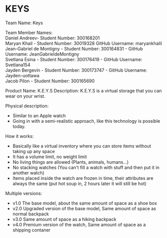 
KEYS
======

Team Name: Keys

Team Member Names:<br />
Daniel Andreev- Student Number: 300168201 <br />
Maryan Khail - Student Number: 30019328 GitHub Username: maryankhalil <br /> 
Jean-Gabriel de Montigny - Student Number: 300164831 - GitHub Username: JeanGabrieldeMontigny <br />
Svetlana Esina - Student Number: 300176419 - GitHub Username: Svetlana154 <br />
Jayden Bergevin - Student Number: 300173747 - GitHub Username: Jayden-uottawa <br />
Jacob Pilon - Student Number: 300165690 <br />

Product Name: K.E.Y.S
Description:
K.E.Y.S is a virtual storage that you can wear on your wrist.

Physical description:
- Similar to an Apple watch
- Going in with a semi-realistic approach, like this technology is possible today.

How it works:
- Basically like a virtual inventory where you can store items without taking up any space
- It has a volume limit, no weight limit
- No living things are allowed (Plants, animals, humans...)
- No stacking watches (You can't fill a watch with stuff and then put it in another watch)
- Items placed inside the watch are frozen in time, their attributes are always the same (put hot soup in, 2 hours later it will still be hot)

Multiple versions:
- v1.0 The base model, about the same amount of space as a shoe box
- v2.0 Upgraded version of the base model, Same amount of space as normal backpack
- v3.0 Same amount of space as a hiking backpack 
- v4.0 Premium version of the watch, Same amount of space as a shipping contaner
